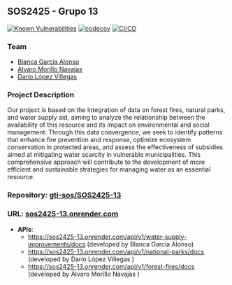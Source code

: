 ## SOS2425 - Grupo 13
[![Known Vulnerabilities](https://snyk.io/test/github/gti-sos/SOS2425-13/badge.svg)](https://snyk.io/test/github/gti-sos/SOS2425-13)
[![codecov](https://codecov.io/gh/gti-sos/SOS2425-13/graph/badge.svg?token=ayG1fcohfW)](https://codecov.io/gh/gti-sos/SOS2425-13)
[![CI/CD](https://github.com/gti-sos/SOS2425-13/actions/workflows/ci-cd.yaml/badge.svg)](https://github.com/gti-sos/SOS2425-13/actions/workflows/ci-cd.yaml)



 ### Team
 - [Blanca García Alonso](https://github.com/blancagrclns)
 - [Alvaro Morillo Navajas](https://github.com/alvmornav)
 - [Darío López Villegas](https://github.com/darlopvil)
 
 ### Project Description
 Our project is based on the integration of data on forest fires, natural parks, 
 and water supply aid, aiming to analyze the relationship between the availability of this resource
 and its impact on environmental and social management. Through this data convergence, we seek to identify
 patterns that enhance fire prevention and response, optimize ecosystem conservation in protected areas,
 and assess the effectiveness of subsidies aimed at mitigating water scarcity in vulnerable municipalities.
 This comprehensive approach will contribute to the development of more efficient and sustainable strategies for managing water as an essential resource.
 
 ### Repository: [gti-sos/SOS2425-13](https://github.com/gti-sos/SOS2425-13)
 ### URL: [sos2425-13.onrender.com](https://sos2425-13.onrender.com/)
 
 - **APIs**:  
   - https://sos2425-13.onrender.com/api/v1/water-supply-improvements/docs (developed by Blanca García Alonso)
   - https://sos2425-13.onrender.com/api/v1/national-parks/docs (developed by Darío López Villegas )
   - https://sos2425-13.onrender.com/api/v1/forest-fires/docs (developed by Álvaro Morillo Navajas )
 